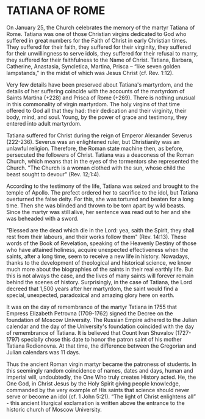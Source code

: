 # TATIANA OF ROME

On January 25, the Church celebrates the memory of the martyr Tatiana of Rome. Tatiana was one of those Christian virgins dedicated to God who suffered in great numbers for the Faith of Christ in early Christian times. They suffered for their faith, they suffered for their virginity, they suffered for their unwillingness to serve idols, they suffered for their refusal to marry, they suffered for their faithfulness to the Name of Christ. Tatiana, Barbara, Catherine, Anastasia, Syncletica, Martina, Prisca – “like seven golden lampstands,” in the midst of which was Jesus Christ (cf. Rev. 1:12).

Very few details have been preserved about Tatiana's martyrdom, and the details of her suffering coincide with the accounts of the martyrdom of Saints Martina (+228) and Prisca of Rome (+269). There is nothing unusual in this commonality of virgin martyrdom. The holy virgins of that time offered to God all that they had: their dedication and their virginity, their body, mind, and soul. Young, by the power of grace and testimony, they entered into adult martyrdom.

Tatiana suffered for Christ during the reign of Emperor Alexander Severus (222-236). Severus was an enlightened ruler, but Christianity was an unlawful religion. Therefore, the Roman state machine then, as before, persecuted the followers of Christ. Tatiana was a deaconess of the Roman Church, which means that in the eyes of the tormentors she represented the Church. "The Church is a woman clothed with the sun, whose child the beast sought to devour" (Rev. 12;1:4).

According to the testimony of the life, Tatiana was seized and brought to the temple of Apollo. The prefect ordered her to sacrifice to the idol, but Tatiana overturned the false deity. For this, she was tortured and beaten for a long time. Then she was blinded and thrown to be torn apart by wild beasts. Since the martyr was still alive, her sentence was read out to her and she was beheaded with a sword.

"Blessed are the dead which die in the Lord: yea, saith the Spirit, they shall rest from their labours, and their works follow them" (Rev. 14:13). These words of the Book of Revelation, speaking of the Heavenly Destiny of those who have attained holiness, acquire unexpected effectiveness when the saints, after a long time, seem to receive a new life in history. Nowadays, thanks to the development of theological and historical science, we know much more about the biographies of the saints in their real earthly life. But this is not always the case, and the lives of many saints will forever remain behind the scenes of history. Surprisingly, in the case of Tatiana, the Lord decreed that 1,500 years after her martyrdom, the saint would find a special, unexpected, paradoxical and amazing glory here on earth.

It was on the day of remembrance of the martyr Tatiana in 1755 that Empress Elizabeth Petrovna (1709-1762) signed the Decree on the foundation of Moscow University. The Russian Empire adhered to the Julian calendar and the day of the University's foundation coincided with the day of remembrance of Tatiana. It is believed that Count Ivan Shuvalov (1727-1797) specially chose this date to honor the patron saint of his mother Tatiana Rodionovna. At that time, the difference between the Gregorian and Julian calendars was 11 days.

Thus the ancient Roman virgin martyr became the patroness of students. In this seemingly random coincidence of names, dates and days, human and imperial will, undoubtedly, the One Who truly creates History acted. He, the One God, in Christ Jesus by the Holy Spirit giving people knowledge, commanded by the very example of His saints that science should never serve or become an idol (cf. 1 John 5:21). “The light of Christ enlightens all” - this ancient liturgical exclamation is written above the entrance to the historic church of Moscow University.
